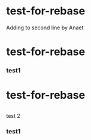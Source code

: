 # test-for-rebase
Adding to second line by Anaet
# test-for-rebase

### test1
# test-for-rebase
##
test 2

### test1
